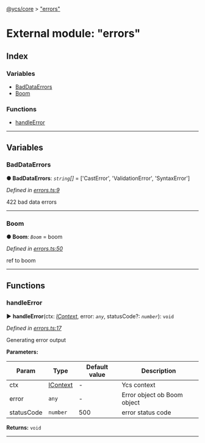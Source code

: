 [@ycs/core](../README.md) > ["errors"](../modules/_errors_.md)



# External module: "errors"

## Index

### Variables

* [BadDataErrors](_errors_.md#baddataerrors)
* [Boom](_errors_.md#boom)


### Functions

* [handleError](_errors_.md#handleerror)



---
## Variables
<a id="baddataerrors"></a>

###  BadDataErrors

**●  BadDataErrors**:  *`string`[]*  =  ['CastError', 'ValidationError', 'SyntaxError']

*Defined in [errors.ts:9](https://github.com/yc-server/core/blob/408b191/src/errors.ts#L9)*



422 bad data errors




___

<a id="boom"></a>

###  Boom

**●  Boom**:  *`Boom`*  =  boom

*Defined in [errors.ts:50](https://github.com/yc-server/core/blob/408b191/src/errors.ts#L50)*



ref to boom




___


## Functions
<a id="handleerror"></a>

###  handleError

► **handleError**(ctx: *[IContext](../interfaces/_context_.icontext.md)*, error: *`any`*, statusCode?: *`number`*): `void`



*Defined in [errors.ts:17](https://github.com/yc-server/core/blob/408b191/src/errors.ts#L17)*



Generating error output


**Parameters:**

| Param | Type | Default value | Description |
| ------ | ------ | ------ | ------ |
| ctx | [IContext](../interfaces/_context_.icontext.md)  | - |   Ycs context |
| error | `any`  | - |   Error object ob Boom object |
| statusCode | `number`  | 500 |   error status code |





**Returns:** `void`





___



